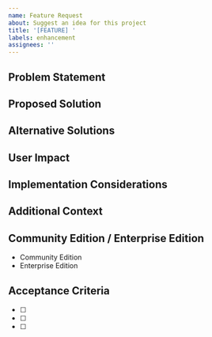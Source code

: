 ```yaml
---
name: Feature Request
about: Suggest an idea for this project
title: '[FEATURE] '
labels: enhancement
assignees: ''
---
```


## Problem Statement
<!-- Describe the problem you're trying to solve or the need you want to address -->

## Proposed Solution
<!-- Describe how you think this problem should be solved -->

## Alternative Solutions
<!-- Have you considered any alternative solutions or workarounds? -->

## User Impact
<!-- How would this feature benefit users? Who would use it? -->

## Implementation Considerations
<!-- Optional: Any thoughts on how this could be implemented? -->

## Additional Context
<!-- Add any other context, mockups, or examples about the feature request here -->

## Community Edition / Enterprise Edition
<!-- Is this a feature request for CE or EE? Delete non-applicable section -->
- Community Edition
- Enterprise Edition

## Acceptance Criteria
<!-- What specific criteria should be met for this feature to be considered complete? -->
- [ ] 
- [ ] 
- [ ]
